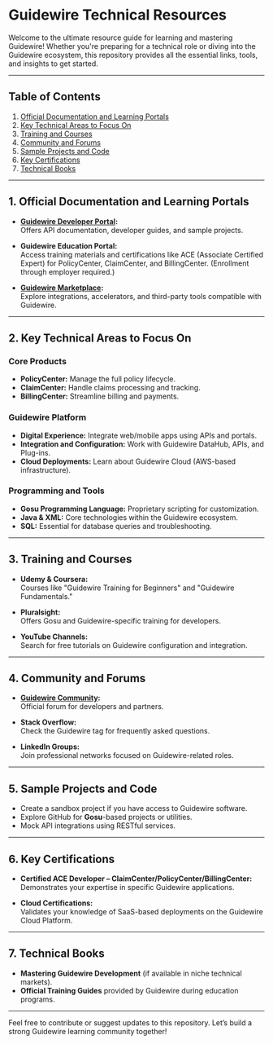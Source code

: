 # Guidewire Technical Resources  

Welcome to the ultimate resource guide for learning and mastering Guidewire! Whether you're preparing for a technical role or diving into the Guidewire ecosystem, this repository provides all the essential links, tools, and insights to get started.  

---

## Table of Contents
1. [Official Documentation and Learning Portals](#official-documentation-and-learning-portals)  
2. [Key Technical Areas to Focus On](#key-technical-areas-to-focus-on)  
3. [Training and Courses](#training-and-courses)  
4. [Community and Forums](#community-and-forums)  
5. [Sample Projects and Code](#sample-projects-and-code)  
6. [Key Certifications](#key-certifications)  
7. [Technical Books](#technical-books)  

---

## 1. Official Documentation and Learning Portals  

- **[Guidewire Developer Portal](https://developer.guidewire.com/):**  
  Offers API documentation, developer guides, and sample projects.  

- **Guidewire Education Portal:**  
  Access training materials and certifications like ACE (Associate Certified Expert) for PolicyCenter, ClaimCenter, and BillingCenter. (Enrollment through employer required.)  

- **[Guidewire Marketplace](https://marketplace.guidewire.com/):**  
  Explore integrations, accelerators, and third-party tools compatible with Guidewire.  

---

## 2. Key Technical Areas to Focus On  

### Core Products  
- **PolicyCenter:** Manage the full policy lifecycle.  
- **ClaimCenter:** Handle claims processing and tracking.  
- **BillingCenter:** Streamline billing and payments.  

### Guidewire Platform  
- **Digital Experience:** Integrate web/mobile apps using APIs and portals.  
- **Integration and Configuration:** Work with Guidewire DataHub, APIs, and Plug-ins.  
- **Cloud Deployments:** Learn about Guidewire Cloud (AWS-based infrastructure).  

### Programming and Tools  
- **Gosu Programming Language:** Proprietary scripting for customization.  
- **Java & XML:** Core technologies within the Guidewire ecosystem.  
- **SQL:** Essential for database queries and troubleshooting.  

---

## 3. Training and Courses  

- **Udemy & Coursera:**  
  Courses like "Guidewire Training for Beginners" and "Guidewire Fundamentals."  

- **Pluralsight:**  
  Offers Gosu and Guidewire-specific training for developers.  

- **YouTube Channels:**  
  Search for free tutorials on Guidewire configuration and integration.  

---

## 4. Community and Forums  

- **[Guidewire Community](https://community.guidewire.com/):**  
  Official forum for developers and partners.  

- **Stack Overflow:**  
  Check the Guidewire tag for frequently asked questions.  

- **LinkedIn Groups:**  
  Join professional networks focused on Guidewire-related roles.  

---

## 5. Sample Projects and Code  

- Create a sandbox project if you have access to Guidewire software.  
- Explore GitHub for **Gosu**-based projects or utilities.  
- Mock API integrations using RESTful services.  

---

## 6. Key Certifications  

- **Certified ACE Developer – ClaimCenter/PolicyCenter/BillingCenter:**  
  Demonstrates your expertise in specific Guidewire applications.  

- **Cloud Certifications:**  
  Validates your knowledge of SaaS-based deployments on the Guidewire Cloud Platform.  

---

## 7. Technical Books  

- **Mastering Guidewire Development** (if available in niche technical markets).  
- **Official Training Guides** provided by Guidewire during education programs.  

---

Feel free to contribute or suggest updates to this repository. Let’s build a strong Guidewire learning community together!  
